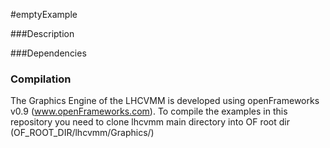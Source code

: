 #emptyExample	

###Description


###Dependencies


### Compilation
The Graphics Engine of the LHCVMM is developed using openFrameworks v0.9 (www.openFrameworks.com). To compile the examples in this repository you need to clone lhcvmm main directory into OF root dir (OF_ROOT_DIR/lhcvmm/Graphics/)
